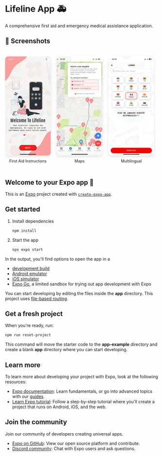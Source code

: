 # Lifeline App 🚑

A comprehensive first aid and emergency medical assistance application.

## 📱 Screenshots

<div style="display: flex; flex-wrap: nowrap; gap: 20px; padding: 20px 0; overflow-x: auto;">
  <div style="text-align: center; flex: 0 0 auto;">
    <img src="screenshots/image8.jpeg" alt="First Aid" style="width: 150px; height: auto; border-radius: 10px; box-shadow: 0 4px 8px rgba(0,0,0,0.1);">
    <p style="margin: 8px 0 0; font-size: 0.9em;">First Aid Instructions</p>
  </div>

  <div style="text-align: center; flex: 0 0 auto;">
    <img src="screenshots/image10.jpeg" alt="Maps" style="width: 150px; height: auto; border-radius: 10px; box-shadow: 0 4px 8px rgba(0,0,0,0.1);">
    <p style="margin: 8px 0 0; font-size: 0.9em;">Maps</p>
  </div>

  <div style="text-align: center; flex: 0 0 auto;">
    <img src="screenshots/image2.jpeg" alt="Languages" style="width: 150px; height: auto; border-radius: 10px; box-shadow: 0 4px 8px rgba(0,0,0,0.1);">
    <p style="margin: 8px 0 0; font-size: 0.9em;">Multilingual</p>
  </div>
   <div style="text-align: center; flex: 0 0 auto;">
    <img src="screenshots/image2.jpeg" alt="Languages" style="width: 150px; height: auto; border-radius: 10px; box-shadow: 0 4px 8px rgba(0,0,0,0.1);">
    <p style="margin: 8px 0 0; font-size: 0.9em;">News</p>
  </div>
  <div style="text-align: center; flex: 0 0 auto;">
    <img src="screenshots/image1.jpeg" alt="Messages" style="width: 150px; height: auto; border-radius: 10px; box-shadow: 0 4px 8px rgba(0,0,0,0.1);">
    <p style="margin: 8px 0 0; font-size: 0.9em;">Messages</p>
  </div>

  <div style="text-align: center; flex: 0 0 auto;">
    <img src="screenshots/image5.jpeg" alt="Profile" style="width: 150px; height: auto; border-radius: 10px; box-shadow: 0 4px 8px rgba(0,0,0,0.1);">
    <p style="margin: 8px 0 0; font-size: 0.9em;">Guest Profile</p>
  </div>

  <div style="text-align: center; flex: 0 0 auto;">
    <img src="screenshots/image3.jpeg" alt="Settings" style="width: 150px; height: auto; border-radius: 10px; box-shadow: 0 4px 8px rgba(0,0,0,0.1);">
    <p style="margin: 8px 0 0; font-size: 0.9em;">Settings</p>
  </div>

  <div style="text-align: center; flex: 0 0 auto;">
    <img src="screenshots/image7.jpeg" alt="Get Started" style="width: 150px; height: auto; border-radius: 10px; box-shadow: 0 4px 8px rgba(0,0,0,0.1);">
    <p style="margin: 8px 0 0; font-size: 0.9em;">Get Started</p>
  </div>
</div>


## Welcome to your Expo app 👋

This is an [Expo](https://expo.dev) project created with [`create-expo-app`](https://www.npmjs.com/package/create-expo-app).

## Get started

1. Install dependencies

   ```bash
   npm install
   ```

2. Start the app

   ```bash
   npx expo start
   ```

In the output, you'll find options to open the app in a

- [development build](https://docs.expo.dev/develop/development-builds/introduction/)
- [Android emulator](https://docs.expo.dev/workflow/android-studio-emulator/)
- [iOS simulator](https://docs.expo.dev/workflow/ios-simulator/)
- [Expo Go](https://expo.dev/go), a limited sandbox for trying out app development with Expo

You can start developing by editing the files inside the **app** directory. This project uses [file-based routing](https://docs.expo.dev/router/introduction).

## Get a fresh project

When you're ready, run:

```bash
npm run reset-project
```

This command will move the starter code to the **app-example** directory and create a blank **app** directory where you can start developing.

## Learn more

To learn more about developing your project with Expo, look at the following resources:

- [Expo documentation](https://docs.expo.dev/): Learn fundamentals, or go into advanced topics with our [guides](https://docs.expo.dev/guides).
- [Learn Expo tutorial](https://docs.expo.dev/tutorial/introduction/): Follow a step-by-step tutorial where you'll create a project that runs on Android, iOS, and the web.

## Join the community

Join our community of developers creating universal apps.

- [Expo on GitHub](https://github.com/expo/expo): View our open source platform and contribute.
- [Discord community](https://chat.expo.dev): Chat with Expo users and ask questions.
